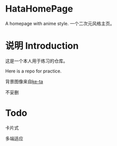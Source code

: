 # HataHomePage

A homepage with anime style. 一个二次元风格主页。

# 说明 Introduction

这是一个本人用于练习的仓库。

Here is a repo for practice.

背景图像来自[ke-ta](https://www.pixiv.net/artworks/72471572)

不妥删

# Todo

卡片式

多端适应
